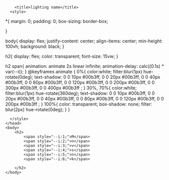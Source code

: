 <!DOCTYPE html>
<html>
    <head>
        <meta chars="utf-8">
        <meta name="viewpoint" content="width=device-width, initial-scale=1.0">

        <title>lighting name</title>
      <style>
      
*{
    margin: 0;
    padding: 0;
    box-sizing: border-box;
    
}

body{
    display: flex;
    justify-content: center;
    align-items: center;
    min-height: 100vh;
    background: black;
}

h2{
    display: flex;
    color: transparent;
    font-size: 15vw;
}

h2 span{
    animation: animate 2s linear infinite;
    animation-delay: calc((0.1s) * var(--i));
}
@keyframes animate {
    0%{
        color:white;
        filter:blur(1px) hue-rotate(0deg);
        text-shadow: 0 0 10px #00b3ff,
        0 0 20px #00b3ff, 
        0 0 40px #00b3ff, 
        0 0 80px #00b3ff, 
        0 0 120px #00b3ff, 
        0 0 200px #00b3ff,
        0 0 300px #00b3ff, 
        0 0 400px #00b3ff ;
    }
    30%, 70%{
        color:white;
        filter:blur(1px) hue-rotate(360deg);
        text-shadow: 0 0 10px #00b3ff,
        0 0 20px #00b3ff, 
        0 0 40px #00b3ff, 
        0 0 80px #00b3ff, 
        0 0 120px #00b3ff, 
        0 0 200px #00b3ff ;
    }
    100%{
        color: transparent;
        box-shadow: none;
        filter: blur(2px) hue-rotate(0deg);
    }
}

      </style>
    </head>
    <body>
        <h2>
            <span style="--i:1;">M</span>
            <span style="--i:2;">n</span>
            <span style="--i:3;">v</span>
            <span style="--i:4;">s</span>
            <span style="--i:5;">n</span>
            <span style="--i:6;">k</span>
            
        </h2>
    </body>
</html>
